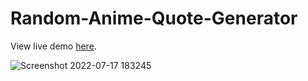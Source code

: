 # Random-Anime-Quote-Generator

View live demo [here](https://kharizzakaye.github.io/Random-Anime-Quote-Generator/).

![Screenshot 2022-07-17 183245](https://user-images.githubusercontent.com/29513236/179394306-aab1f57a-7063-442c-9a2a-876cb9f83dac.png)
